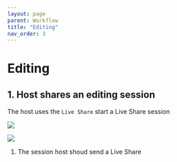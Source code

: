```yaml
---
layout: page
parent: Workflow
title: "Editing"
nav_order: 3
---
```


# Editing


## 1. Host shares an editing session

The host uses the `Live Share` start a Live Share session

![](../../../imgs/ghsignin.png)


![](../../../imgs/authorize.png)

1. The session host shoud send a Live Share